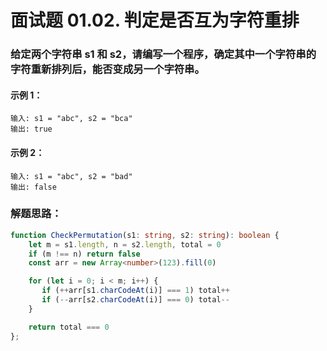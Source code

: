 # 面试题 01.02. 判定是否互为字符重排

### 给定两个字符串 s1 和 s2，请编写一个程序，确定其中一个字符串的字符重新排列后，能否变成另一个字符串。

#### 示例 1：
```
输入: s1 = "abc", s2 = "bca"
输出: true
```
#### 示例 2：
```
输入: s1 = "abc", s2 = "bad"
输出: false
```

### 解题思路：
```ts
function CheckPermutation(s1: string, s2: string): boolean {
    let m = s1.length, n = s2.length, total = 0
    if (m !== n) return false
    const arr = new Array<number>(123).fill(0)

    for (let i = 0; i < m; i++) {
       if (++arr[s1.charCodeAt(i)] === 1) total++
       if (--arr[s2.charCodeAt(i)] === 0) total--
    }

    return total === 0
};
```